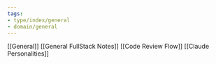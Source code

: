 ```yaml
---
tags:
- type/index/general
- domain/general
---
```


[[General]]
[[General FullStack Notes]]
[[Code Review Flow]]
[[Claude Personalities]]